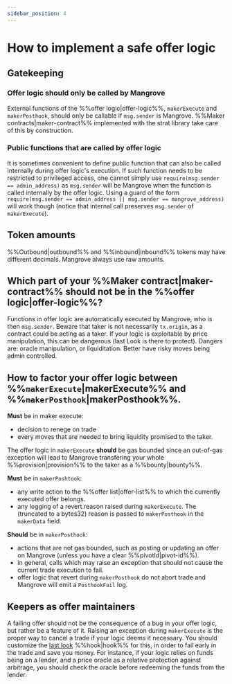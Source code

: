 ```yaml
---
sidebar_position: 4
---
```


# How to implement a safe offer logic

## Gatekeeping

### Offer logic should only be called by Mangrove

External functions of the %%offer logic|offer-logic%%, `makerExecute` and `makerPosthook`, should only be callable if `msg.sender` is Mangrove. %%Maker contracts|maker-contract%% implemented with the strat library take care of this by construction.

### Public functions that are called by offer logic
It is sometimes convenient to define public function that can also be called internally during offer logic's execution. If such function needs to be restricted to privileged access, one cannot simply use `require(msg.sender == admin_address)` as `msg.sender` will be Mangrove when the function is called internally by the offer logic. Using a guard of the form `require(msg.sender == admin_address || msg.sender == mangrove_address)` will work though (notice that internal call preserves `msg.sender` of `makerExecute`).

## Token amounts
%%Outbound|outbound%% and %%inbound|inbound%% tokens may have different decimals. Mangrove always use raw amounts.

## Which part of your %%Maker contract|maker-contract%% should not be in the %%offer logic|offer-logic%%?
Functions in offer logic are automatically executed by Mangrove, who is then `msg.sender`. Beware that taker is not necessarily `tx.origin`, as a contract could be acting as a taker. If your logic is exploitable by price manipulation, this can be dangerous (last Look is there to protect). Dangers are: oracle manipulation, or liquiditation. Better have risky moves being admin controlled.

## How to factor your offer logic between %%`makerExecute`|makerExecute%% and %%`makerPosthook`|makerPosthook%%.

**Must** be in maker execute: 
* decision to renege on trade
* every moves that are needed to bring liquidity promised to the taker. 

The offer logic in `makerExecute` **should** be gas bounded since an out-of-gas exception will lead to Mangrove transfering your whole %%provision|provision%% to the taker as a %%bounty|bounty%%.

**Must** be in `makerPoshtook`:
* any write action to the %%offer list|offer-list%% to which the currently executed offer belongs.
* any logging of a revert reason raised during `makerExecute`. The (truncated to a bytes32) reason is passed to `makerPosthook` in the `makerData` field.

**Should** be in `makerPosthook`:
* actions that are not gas bounded, such as posting or updating an offer on Mangrove (unless you have a clear %%pivotId|pivot-id%%).
* in general, calls which may raise an exception that should not cause the current trade execution to fail.
* offer logic that revert during `makerPosthook` do not abort trade and Mangrove will emit a `PosthookFail` log.

## Keepers as offer maintainers
A failing offer should not be the consequence of a bug in your offer logic, but rather be a feature of it. Raising an exception during `makerExecute` is the proper way to cancel a trade if your logic deems it necessary. You should customize the [last look](../technical-references/main-hooks.md#last-look-before-trade) %%hook|hook%% for this, in order to fail early in the trade and save you money. For instance, if your logic relies on funds being on a lender, and a price oracle as a relative protection against arbitrage, you should check the oracle before redeeming the funds from the lender.
